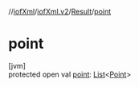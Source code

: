 //[iofXml](../../../index.md)/[iofXml.v2](../index.md)/[Result](index.md)/[point](point.md)

# point

[jvm]\
protected open val [point](point.md): [List](https://docs.oracle.com/javase/8/docs/api/java/util/List.html)<[Point](../-point/index.md)>
